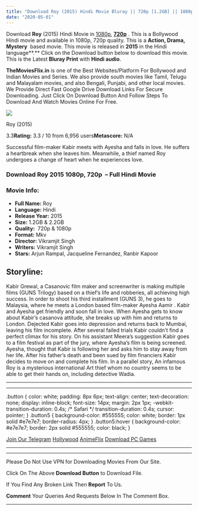 ```yaml
---
title: "Download Roy (2015) Hindi Movie Bluray || 720p [1.2GB] || 1080p [2.2GB] ||"
date: "2020-05-01"
---
```


Download **Roy** (2015) Hindi Movie in [1080p](https://1moviesflix.com/1080p-movies/), [**720p**](https://1moviesflix.com/720p-movies/) . This is a Bollywood Hindi movie and available in 1080p, 720p quality. This is a **Action, Drama, Mystery**  based movie. This movie is released in **2015** in the Hindi language**.** Click on the Download button below to download this movie. This is the Latest **Bluray Print** with **Hindi audio**.

**TheMoviesFlix.in** is one of the Best Websites/Platform For Bollywood and Indian Movies and Series. We also provide south movies like Tamil, Telugu and Malayalam movies, and also Bengali, Punjabi, and other local movies. We Provide Direct Fast Google Drive Download Links For Secure Downloading. Just Click On Download Button And Follow Steps To Download And Watch Movies Online For Free.

[![](https://m.media-amazon.com/images/M/MV5BMjEzOTE2NDgxN15BMl5BanBnXkFtZTgwNzk1MTQ1MTE@._V1_SX300.jpg)](https://www.imdb.com/title/tt2976182/ "Roy")

Roy (2015)

3.3**Rating:** 3.3 / 10 from 6,956 users**Metascore:** N/A

Successful film-maker Kabir meets with Ayesha and falls in love. He suffers a heartbreak when she leaves him. Meanwhile, a thief named Roy undergoes a change of heart when he experiences love.

### Download Roy 2015 1080p, 720p  – Full Hindi Movie

### Movie Info:

- **Full Name:** Roy
- **Language:** Hindi
- **Release Year:** 2015
- **Size:** 1.2GB & 2.2GB
- **Quality:**  720p & 1080p
- **Format:** Mkv
- **Director:** Vikramjit Singh
- **Writers:** Vikramjit Singh
- **Stars:** Arjun Rampal, Jacqueline Fernandez, Ranbir Kapoor

## Storyline:

Kabir Grewal, a Casanovic film maker and screenwriter is making multiple films (GUNS Trilogy) based on a thief’s life and robberies, all achieving high success. In order to shoot his third installment (GUNS 3), he goes to Malaysia, where he meets a London based film-maker Ayesha Aamir . Kabir and Ayesha get friendly and soon fall in love. When Ayesha gets to know about Kabir’s casanova attitude, she breaks up with him and returns to London. Dejected Kabir goes into depression and returns back to Mumbai, leaving his film incomplete. After several failed trials Kabir couldn’t find a perfect climax for his story. On his assistant Meera’s suggestion Kabir goes to a film festival as part of the jury, where Ayesha’s film is being screened. Ayesha, thought that Kabir is following her and asks him to stay away from her life. After his father’s death and been sued by film financiers Kabir decides to move on and complete his film. In a parallel story, An infamous Roy is a mysterious international Art thief whom no country seems to be able to get their hands on, including detective Wadia.

* * *

* * *

.button { color: white; padding: 8px 6px; text-align: center; text-decoration: none; display: inline-block; font-size: 14px; margin: 2px 1px; -webkit-transition-duration: 0.4s; /\* Safari \*/ transition-duration: 0.4s; cursor: pointer; } .button5 { background-color: #555555; color: white; border: 1px solid #e7e7e7; border-radius: 4px; } .button5:hover { background-color: #e7e7e7; border: 2px solid #555555; color: black; }

[Join Our Telegram](http://gdrivepro.xyz/join.php) [Hollywood](https://moviesverse.com/) [AnimeFlix](https://animeflix.in/) [Download PC Games](https://gamesflix.net/)  

* * *

* * *

  

Please Do Not Use VPN for Downloading Movies From Our Site.

Click On The Above **Download Button** to Download File.

If You Find Any Broken Link Then **Report** To Us.

**Comment** Your Queries And Requests Below In The Comment Box.

* * *
